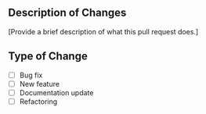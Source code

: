 ## Description of Changes
[Provide a brief description of what this pull request does.]

## Type of Change
- [ ] Bug fix
- [ ] New feature
- [ ] Documentation update
- [ ] Refactoring 
